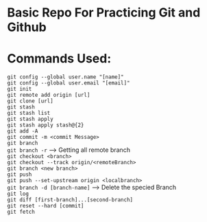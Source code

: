 # Basic Repo For Practicing Git and Github 

# Commands Used:
`git config --global user.name "[name]"`
<br>
`git config --global user.email "[email]"`
<br>
`git init` 
<br>
`git remote add origin [url]`
<br>
`git clone [url]`
<br>
`git stash`
<br>
`git stash list`
<br>
`git stash apply`
<br>
`git stash apply stash@{2}`
<br>
`git add -A`
<br>
`git commit -m <commit Message>`
<br>
`git branch`
<br>
`git branch -r` --> Getting all remote branch
<br>
`git checkout <branch>`
<br>
`git checkout --track origin/<remoteBranch>`
<br>
`git branch <new branch>`
<br>
`git push`
<br>
`git push --set-upstream origin <localbranch>`
<br>
`git branch -d [branch-name]` --> Delete the specied Branch
<br>
`git log`
<br>
`git diff [first-branch]...[second-branch]`
<br>
`git reset --hard [commit]`
<br>
`git fetch`
